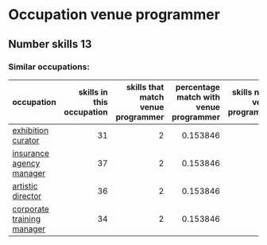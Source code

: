 # Occupation venue programmer
## Number skills 13
### Similar occupations:
| occupation                                                  |   skills in this occupation |   skills that match venue programmer |   percentage match with venue programmer |   skills not in venue programmer |
|:------------------------------------------------------------|----------------------------:|-------------------------------------:|-----------------------------------------:|---------------------------------:|
| [exhibition curator](exhibition_curator.md)                 |                          31 |                                    2 |                                 0.153846 |                               29 |
| [insurance agency manager](insurance_agency_manager.md)     |                          37 |                                    2 |                                 0.153846 |                               35 |
| [artistic director](artistic_director.md)                   |                          36 |                                    2 |                                 0.153846 |                               34 |
| [corporate training manager](corporate_training_manager.md) |                          34 |                                    2 |                                 0.153846 |                               32 |

